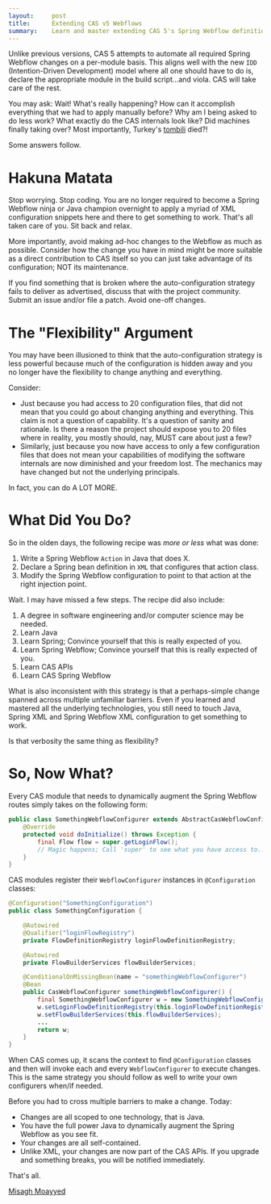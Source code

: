 ```yaml
---
layout:     post
title:      Extending CAS v5 Webflows
summary:    Learn and master extending CAS 5's Spring Webflow definitions.
---
```


Unlike previous versions, CAS 5 attempts to automate all required Spring Webflow changes on a per-module basis. This aligns well with the new `IDD` (Intention-Driven Development) model where all one should have to do is, declare the appropriate module in the build script...and viola. CAS will take care of the rest.

You may ask: Wait! What's really happening? How can it accomplish everything that we had to apply manually before? Why am I being asked to do less work? What exactly do the CAS internals look like? Did machines finally taking over? Most importantly, Turkey's [tombili](http://ind.pn/2dsJ0iV) died?!

Some answers follow.

# Hakuna Matata

Stop worrying. Stop coding. You are no longer required to become a Spring Webflow ninja or Java champion overnight to apply a myriad of XML configuration snippets here and there to get something to work. That's all taken care of you. Sit back and relax.

More importantly, avoid making ad-hoc changes to the Webflow as much as possible. Consider how the change you have in mind might be more suitable as a direct contribution to CAS itself so you can just take advantage of its configuration; NOT its maintenance.

If you find something that is broken where the auto-configuration strategy fails to deliver as advertised, discuss that with the project community. Submit an issue and/or file a patch. Avoid one-off changes.

# The "Flexibility" Argument

You may have been illusioned to think that the auto-configuration strategy is less powerful because much of the configuration is hidden away and you no longer have the flexibility to change anything and everything.

Consider:

- Just because you had access to 20 configuration files, that did not mean that you could go about changing anything and everything. This claim is not a question of capability. It's a question of sanity and rationale. Is there a reason the project should expose you to 20 files where in reality, you mostly should, nay, MUST care about just a few?
- Similarly, just because you now have access to only a few configuration files that does not mean your capabilities of modifying the software internals are now diminished and your freedom lost. The mechanics may have changed but not the underlying principals.

In fact, you can do A LOT MORE.

# What Did You Do?

So in the olden days, the following recipe was *more or less* what was done:

1. Write a Spring Webflow `Action` in Java that does X.
2. Declare a Spring bean definition in `XML` that configures that action class.
3. Modify the Spring Webflow configuration to point to that action at the right injection point.

Wait. I may have missed a few steps. The recipe did also include:

1. A degree in software engineering and/or computer science may be needed.
2. Learn Java
3. Learn Spring; Convince yourself that this is really expected of you.
4. Learn Spring Webflow; Convince yourself that this is really expected of you.
5. Learn CAS APIs
6. Learn CAS Spring Webflow

What is also inconsistent with this strategy is that a perhaps-simple change spanned across multiple unfamiliar barriers. Even if you learned and mastered all the underlying technologies, you still need to touch Java, Spring XML and Spring Webflow XML configuration to get something to work.

Is that verbosity the same thing as flexibility?

# So, Now What?

Every CAS module that needs to dynamically augment the Spring Webflow routes simply takes on the following form:

```java
public class SomethingWebflowConfigurer extends AbstractCasWebflowConfigurer {
    @Override
    protected void doInitialize() throws Exception {
        final Flow flow = super.getLoginFlow();
        // Magic happens; Call 'super' to see what you have access to...
    }
}
```

CAS modules register their `WebflowConfigurer` instances in `@Configuration` classes:

```java
@Configuration("SomethingConfiguration")
public class SomethingConfiguration {

    @Autowired
    @Qualifier("loginFlowRegistry")
    private FlowDefinitionRegistry loginFlowDefinitionRegistry;

    @Autowired
    private FlowBuilderServices flowBuilderServices;

    @ConditionalOnMissingBean(name = "somethingWebflowConfigurer")
    @Bean
    public CasWebflowConfigurer somethingWebflowConfigurer() {
        final SomethingWebflowConfigurer w = new SomethingWebflowConfigurer();
        w.setLoginFlowDefinitionRegistry(this.loginFlowDefinitionRegistry);
        w.setFlowBuilderServices(this.flowBuilderServices);
        ...
        return w;
    }
}
```

When CAS comes up, it scans the context to find `@Configuration` classes and then will invoke each and every `WebflowConfigurer` to execute changes. This is the same strategy you should follow as well to write your own configurers when/if needed.

Before you had to cross multiple barriers to make a change. Today:

- Changes are all scoped to one technology, that is Java.
- You have the full power Java to dynamically augment the Spring Webflow as you see fit.
- Your changes are all self-contained.
- Unlike XML, your changes are now part of the CAS APIs. If you upgrade and something breaks, you will be notified immediately.

That's all.

[Misagh Moayyed](https://twitter.com/misagh84)
